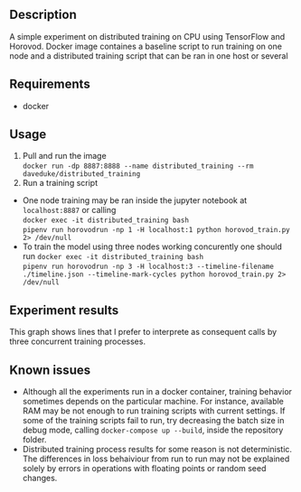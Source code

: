 ## Description
A simple experiment on distributed training on CPU using TensorFlow and Horovod.
Docker image containes a baseline script to run training on one node and a distributed training script that can be ran in one host or several 

## Requirements
* docker

## Usage
1) Pull and run the image \
`docker run -dp 8887:8888 --name distributed_training --rm daveduke/distributed_training` 
2) Run a training script
* One node training may be ran inside the jupyter notebook at `localhost:8887` or calling \
`docker exec -it distributed_training bash` \
`pipenv run horovodrun -np 1 -H localhost:1 python horovod_train.py 2> /dev/null`
* To train the model using three nodes working concurently one should run
`docker exec -it distributed_training bash` \
`pipenv run horovodrun -np 3 -H localhost:3 --timeline-filename ./timeline.json --timeline-mark-cycles python horovod_train.py 2> /dev/null`

## Experiment results
This graph shows lines that I prefer to interprete as consequent calls by three concurrent training processes.

## Known issues
* Although all the experiments run in a docker container, training behavior sometimes depends on the particular machine. For instance, available RAM may be not enough to run training scripts with current settings. If some of the training scripts fail to run, try decreasing the batch size in debug mode, calling `docker-compose up --build`, inside the repository folder.
* Distributed training process results for some reason is not deterministic. The differences in loss behaiviour from run to run may not be explained solely by errors in operations with floating points or random seed changes.
